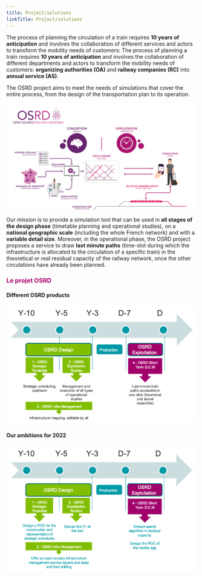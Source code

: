 ```yaml
---
title: Project/solutions
linkTitle: Project/solutions
---
```


The process of planning the circulation of a train requires **10 years of anticipation** and involves the collaboration of different services and actors to transform the mobility needs of customers: The process of planning a train requires **10 years of anticipation** and involves the collaboration of different departments and actors to transform the mobility needs of customers: **organizing authorities (OA)** and **railway companies (RC)** into **annual service (AS)**.

The OSRD project aims to meet the needs of simulations that cover the entire process, from the design of the transportation plan to its operation.

![OSRD presentation](osrd_presentation.png)

Our mission is to provide a simulation tool that can be used in **all stages of the design phase** (timetable planning and operational studies), on a **national geographic scale** (including the whole French network) and with a **variable detail size**. Moreover, in the operational phase, the OSRD project proposes a service to draw **last minute paths** (time-slot during which the infrastructure is allocated to the circulation of a specific train) in the theoretical or real residual capacity of the railway network, once the other circulations have already been planned.

### <font color=#aa026d>Le projet OSRD</font>

#### Different OSRD products

![OSRD projet](osrd_product.en.png)

#### Our ambitions for  2022

![OSRD ambitions](osrd_ambitions.en.png)
